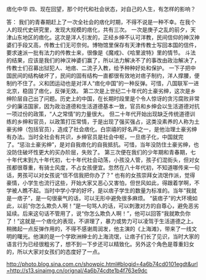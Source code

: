 痞化中华
四、现在回望，那个时代和社会状态，对自己的人生，有怎样的影响？
 
答：
   我们的青春期赶上了一次全社会的痞化时期，不得不说是一种不幸。在我个人的现代史研究里，发现大规模的痞化，共有三次。
   一次是庚子之乱的前夕，天津山东地区的痞化。这次是洋人引发的，正经乡绅不认可洋教，民间信仰的神汉神婆们手段又高，传教士们无可奈何。博物馆里保存有天津传教士写回本国的信件，要求速派一批有法力的传教士来，很像是《魔戒》、《哈里波特》里的情节。
   斗法的结果，应该是我们的神汉神婆们赢了，所以法力解决不了的事改由政治解决了，传教士们召募出狱犯人、地痞、二流子入教，给予种种好处和保护。
   一下子把中国民间的结构破坏了，民间的固有结构一直都很有效地对痞子制约，洋人撑腰，便制约不住了。义和团运动也是对洋人“痞化中国”的一种反弹。可惜，八国联军一进北京，稳固了痞化，反弹无效。
    第二次是上世纪二十年代的土豪劣绅，这次是乡绅阶层自己出了问题。历史上的中国，在长期时段里是个令人惊讶的贪污腐败非常少的廉洁国家，因为政治道德和生活道德基本一致，官员和乡绅会以生活道德对抗一项过份的政策，“人之常情”的力量很大。
   但二十年代开始出现缺乏传统道德训练的乡绅和官员，以政策打压常情，于是出现了强买强占，这类没素养的人称为土豪劣绅（包括官员），造成了社会痞化。白崇禧的好名声之一，是他治理土豪劣绅有办法。当时全社会有共识，乡绅官员是社会中枢，一旦痞子化，中国就完了。“惩治土豪劣绅”，是对自我痞化的自我抵抗。可惜，当年没防住土豪劣绅，也没防住破坏性更大的买办阶层，失败了。
   第三次便在我们的少年期和青春期，七十年代末到九十年代初，七十年代社会动荡，小孩没人管，孩子们混街头，但对女孩都很尊重，有骑士风度，不占女孩便宜。忽然在八十年代初，不知道哪传来一句话，男孩可以对女孩说“信不信我把你办了？”
   也有的女孩崇拜女流氓作派，觉得豪情，小学生也流行这些，开始大家又恶心又害怕，但世风如此，得跟着学啊，不学被人瞧不起。当时中学小学的好坏，是以痞子学生的数量为标准的。当年“我就是一痞子”，是一句很豪气的话，可以无形中避免很多麻烦。
   “装痞子”的大环境如此，以前“你怎么欺负人啊！”是一句骂人的话，可以刺激对方的自尊心，避免恶劣延续。后来这句话不管用了，说“你怎么欺负人啊！”，他可以回答“我就欺负你了！”这就是一个痞化的表现，不讲理了，暴力或势力可以凌驾于生活道德之上。
    稍微起一点反弹作用的，不得不感谢周润发，他主演的《上海滩》，带来了一线文明的曙光。他演的是一个学欧洲绅士的上海流氓，让痞子们长了见识，当时大家的语言行为已经很粗劣了，想不到一下步还可以精致化。另外这个角色是尊重妇女的，所以大家对女孩们的态度好了一点。
 
http://photo.blog.sina.com.cn/showpic.html#blogid=4a6b74cd0101egdt&url=http://s13.sinaimg.cn/orignal/4a6b74cdte1b4f763e9dc
